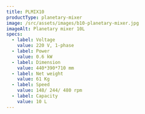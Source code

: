 ```yaml
---
title: PLMIX10
productType: planetary-mixer
image: /src/assets/images/b10-planetary-mixer.jpg
imageAlt: Planetary mixer 10L
specs:
  - label: Voltage
    value: 220 V, 1-phase
  - label: Power
    value: 0.6 kW
  - label: Dimension
    value: 440*390*710 mm
  - label: Net weight
    value: 61 Kg
  - label: Speed
    value: 148/ 244/ 480 rpm
  - label: Capacity
    value: 10 L
---
```

